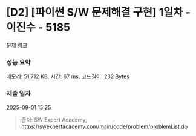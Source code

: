 # [D2] [파이썬 S/W 문제해결 구현] 1일차 - 이진수 - 5185 

[문제 링크](https://swexpertacademy.com/main/code/problem/problemDetail.do?contestProbId=AWTtiyIqd_wDFAVT) 

### 성능 요약

메모리: 51,712 KB, 시간: 67 ms, 코드길이: 232 Bytes

### 제출 일자

2025-09-01 15:25



> 출처: SW Expert Academy, https://swexpertacademy.com/main/code/problem/problemList.do